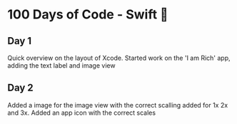 # 100 Days of Code - Swift 📱
## Day 1
Quick overview on the layout of Xcode. Started work on the 'I am Rich' app,
adding the text label and image view
## Day 2
Added a image for the image view with the correct scalling added for 1x 2x
and 3x. Added an app icon with the correct scales

